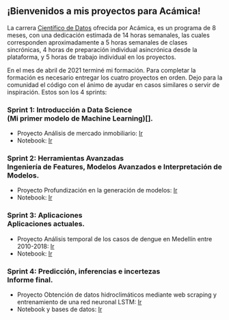 ## ¡Bienvenidos a mis proyectos para Acámica!

La carrera [Científico de Datos](https://acamica.cdn.prismic.io/acamica/3d9d15e7-a70a-4308-a14c-28d55ad8fa58_Plan+de+estudios_Data+Science_2021.pdf) ofrecida por Acámica, es un programa de 8 meses, con una dedicación estimada de 14 horas semanales, las cuales corresponden aproximadamente a 5 horas semanales de clases sincrónicas, 4 horas de preparación individual asincrónica desde la plataforma, y 5 horas de trabajo individual en los proyectos.

En el mes de abril de 2021 terminé mi formación. Para completar la formación es necesario entregar los cuatro proyectos en orden.
Dejo para la comunidad el código con el ánimo de ayudar en casos similares o servir de inspiración. Estos son los 4 sprints:

### Sprint 1: Introducción a Data Science<br>(Mi primer modelo de Machine Learning)[].

  * Proyecto Análisis de mercado inmobiliario: [Ir](https://dsernag.github.io/Data_Science_Acamica/proyecto1/DS_Proyecto_01_dsernag.html)
  * Notebook: [Ir](https://github.com/dsernag/Data_Science_Acamica/tree/main/Proyecto_01)

### Sprint 2: Herramientas Avanzadas<br>Ingeniería de Features, Modelos Avanzados e Interpretación de Modelos.

  * Proyecto Profundización en la generación de modelos: [Ir](https://dsernag.github.io/Data_Science_Acamica/proyecto2/DS_Proyecto_02_dsernag.html)
  * Notebook: [Ir](https://github.com/dsernag/Data_Science_Acamica/tree/main/Proyecto_02)
  
### Sprint 3: Aplicaciones<br>Aplicaciones actuales.

  * Proyecto Análisis temporal de los casos de dengue en Medellín entre 2010-2018: [Ir](https://dsernag.github.io/Data_Science_Acamica/proyecto3/DS_Proyecto_03_dsernag.html)
  * Notebook: [Ir](https://github.com/dsernag/Data_Science_Acamica/tree/main/Proyecto_03)

### Sprint 4: Predicción, inferencias e incertezas<br>Informe final.

  * Proyecto Obtención de datos hidroclimáticos mediante web scraping y<br>entrenamiento de una red neuronal LSTM: [Ir](https://dsernag.github.io/Data_Science_Acamica/proyectofinal/DS_Proyecto_04_dsernag.html)
  * Notebook y bases de datos: [Ir](https://github.com/dsernag/Data_Science_Acamica/tree/main/Proyecto_04)
